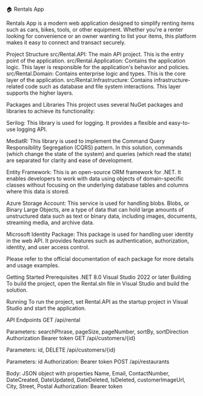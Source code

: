 🏠 Rentals App

Rentals App is a modern web application designed to simplify renting items such as cars, bikes, tools, or other equipment. Whether you're a renter looking for convenience or an owner wanting to list your items, this platform makes it easy to connect and transact securely.

Project Structure
src/Rental.API: The main API project. This is the entry point of the application.
src/Rental.Application: Contains the application logic. This layer is responsible for the application's behavior and policies.
src/Rental.Domain: Contains enterprise logic and types. This is the core layer of the application.
src/Rental.Infrastructure: Contains infrastructure-related code such as database and file system interactions. This layer supports the higher layers.

Packages and Libraries
This project uses several NuGet packages and libraries to achieve its functionality:

Serilog: This library is used for logging. It provides a flexible and easy-to-use logging API.

MediatR: This library is used to implement the Command Query Responsibility Segregation (CQRS) pattern. In this solution, commands (which change the state of the system) and queries (which read the state) are separated for clarity and ease of development.

Entity Framework: This is an open-source ORM framework for .NET. It enables developers to work with data using objects of domain-specific classes without focusing on the underlying database tables and columns where this data is stored.

Azure Storage Account: This service is used for handling blobs. Blobs, or Binary Large Objects, are a type of data that can hold large amounts of unstructured data such as text or binary data, including images, documents, streaming media, and archive data.

Microsoft Identity Package: This package is used for handling user identity in the web API. It provides features such as authentication, authorization, identity, and user access control.

Please refer to the official documentation of each package for more details and usage examples.

Getting Started
Prerequisites
.NET 8.0
Visual Studio 2022 or later
Building
To build the project, open the Rental.sln file in Visual Studio and build the solution.

Running
To run the project, set Rental.API as the startup project in Visual Studio and start the application.

API Endpoints
GET /api/rental

Parameters: searchPhrase, pageSize, pageNumber, sortBy, sortDirection
Authorization Bearer token
GET /api/customers/{id}

Parameters: id,
DELETE /api/customers/{id}

Parameters: id
Authorization: Bearer token
POST /api/restaurants

Body: JSON object with properties Name, Email, ContactNumber, DateCreated, DateUpdated, DateDeleted, IsDeleted, customerImageUrl, City, Street, Postal
Authorization: Bearer token
